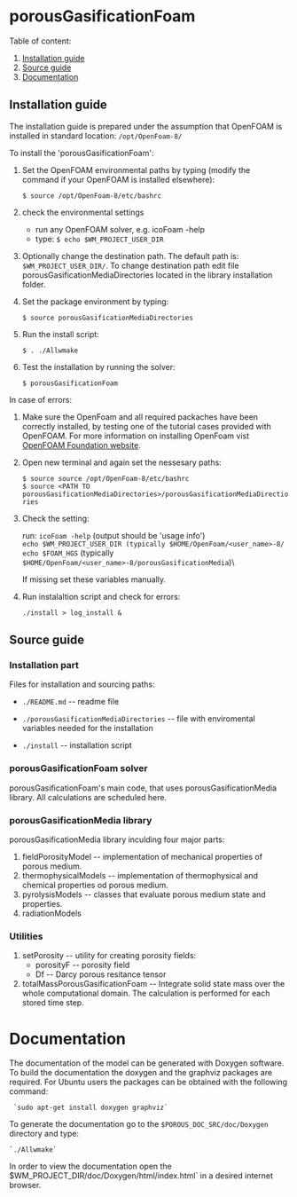 # porousGasificationFoam

Table of content:
1. [Installation guide](#installation)
2. [Source guide](#source)
3. [Documentation](#doc)

<a name="installation"></a>
## Installation guide

The installation guide is prepared under the assumption 
that OpenFOAM is installed in standard location: `/opt/OpenFoam-8/`

To install the 'porousGasificationFoam':
1. Set the OpenFOAM environmental paths by typing (modify the command if your
   OpenFOAM is installed elsewhere):

    `$ source /opt/OpenFoam-8/etc/bashrc`

2. check the environmental settings
    * run any OpenFOAM solver, e.g. icoFoam -help
    * type: `$ echo $WM_PROJECT_USER_DIR`

3. Optionally change the destination path. The default path is: `$WM_PROJECT_USER_DIR/`.
   To change destination path edit file porousGasificationMediaDirectories located
   in the library installation folder.

4. Set the package environment by typing:

    `$ source porousGasificationMediaDirectories`

5. Run the install script:

   `$ . ./Allwmake`

6. Test the installation by running the solver:

    `$ porousGasificationFoam`

In case of errors:

1. Make sure the OpenFoam and all required packaches have been correctly installed,
   by testing one of the tutorial cases provided with OpenFOAM. 
   For more information on installing OpenFoam vist [OpenFOAM Foundation website](https://openfoam.org/version/8/).
   
2. Open new terminal and again set the nessesary paths:

    `$ source source /opt/OpenFoam-8/etc/bashrc`\
    `$ source <PATH TO porousGasificationMediaDirectories>/porousGasificationMediaDirectiories`

3. Check the setting:

    run: `icoFoam -help` (output should be 'usage info')\
    `echo $WM_PROJECT_USER_DIR (typically $HOME/OpenFoam/<user_name>-8/`\
    `echo $FOAM_HGS` (typically `$HOME/OpenFoam/<user_name>-8/porousGasificationMedia`)\
    
    If missing set these variables manually.
    
4. Run instalaltion script and check for errors:

    `./install > log_install &`

<a name="source"></a>

## Source guide

###  Installation part

Files for installation and sourcing paths:

* `./README.md` -- readme file

* `./porousGasificationMediaDirectories` -- file with enviromental variables
                                            needed for the installation

* `./install` -- installation script

###  porousGasificationFoam solver

 porousGasificationFoam's main code, that uses porousGasificationMedia library.
 All calculations are scheduled here.

### porousGasificationMedia library

porousGasificationMedia library inculding four major parts:
1. fieldPorosityModel -- implementation of mechanical properties of porous medium.
2. thermophysicalModels -- implementation of thermophysical and chemical properties od porous medium.
3. pyrolysisModels -- classes that evaluate porous medium state and properties.
4. radiationModels

###  Utilities

1. setPorosity -- utility for creating porosity fields:
    *  porosityF -- porosity field
    *  Df -- Darcy porous resitance tensor
2. totalMassPorousGasificationFoam -- Integrate solid state mass over the whole
   computational domain. The calculation is performed for each stored time step.

<a name="doc"></a>
# Documentation

The documentation of the model can be generated with Doxygen software. To build
the documentation the doxygen and the graphviz packages are required.
For Ubuntu users the packages can be obtained with the following command:

     `sudo apt-get install doxygen graphviz`

To generate the documentation go to the `$POROUS_DOC_SRC/doc/Doxygen` directory
and type:

    `./Allwmake`
  
In order to view the documentation open the 
$WM_PROJECT_DIR/doc/Doxygen/html/index.html` in a desired internet browser.
